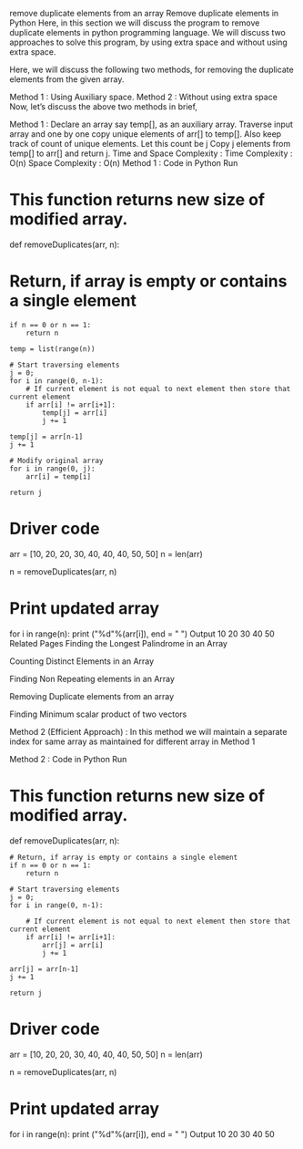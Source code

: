 remove duplicate elements from an array
Remove duplicate elements in Python
Here, in this section we will discuss the program to remove duplicate elements in python programming language. We will discuss two approaches to solve this program, by using extra space and without using extra space.

Here, we will discuss the following two methods, for removing the duplicate elements from the given array.

Method 1 : Using Auxiliary space.
Method 2 : Without using extra space
Now, let’s discuss the above two methods in brief,

Method 1 :
Declare an array say temp[], as an auxiliary array.
Traverse input array and one by one copy unique elements of arr[] to temp[]. Also keep track of count of unique elements. Let this count be j
Copy j elements from temp[] to arr[] and return j.
Time and Space Complexity :
Time Complexity : O(n)
Space Complexity : O(n)
Method 1 : Code in Python
Run
# This function returns new size of modified array.
def removeDuplicates(arr, n):
# Return, if array is empty or contains a single element
    if n == 0 or n == 1:
        return n

    temp = list(range(n))

    # Start traversing elements
    j = 0;
    for i in range(0, n-1):
        # If current element is not equal to next element then store that current element
        if arr[i] != arr[i+1]:
            temp[j] = arr[i]
            j += 1

    temp[j] = arr[n-1]
    j += 1

    # Modify original array
    for i in range(0, j):
        arr[i] = temp[i]

    return j

# Driver code
arr = [10, 20, 20, 30, 40, 40, 40, 50, 50]
n = len(arr)

n = removeDuplicates(arr, n)

# Print updated array
for i in range(n):
    print ("%d"%(arr[i]), end = " ")
Output
10 20 30 40 50
Related Pages
Finding the Longest Palindrome in an Array

Counting Distinct Elements in an Array

Finding Non Repeating elements in an Array

Removing Duplicate elements from an array

Finding Minimum scalar product of two vectors

Method 2 (Efficient Approach) :
In this method we will maintain a separate index for same array as maintained for different array in Method 1

Method 2 : Code in Python
Run
# This function returns new size of modified array.
def removeDuplicates(arr, n):

    # Return, if array is empty or contains a single element
    if n == 0 or n == 1:
        return n

    # Start traversing elements
    j = 0;
    for i in range(0, n-1):

        # If current element is not equal to next element then store that current element
        if arr[i] != arr[i+1]:
            arr[j] = arr[i]
            j += 1

    arr[j] = arr[n-1]
    j += 1

    return j

# Driver code
arr = [10, 20, 20, 30, 40, 40, 40, 50, 50]
n = len(arr)

n = removeDuplicates(arr, n)

# Print updated array
for i in range(n):
    print ("%d"%(arr[i]), end = " ")
Output
10 20 30 40 50
